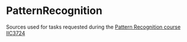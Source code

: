 # PatternRecognition
Sources used for tasks requested during the [Pattern Recognition course IIC3724](http://dmery.ing.puc.cl/index.php/teaching/patrones/)
